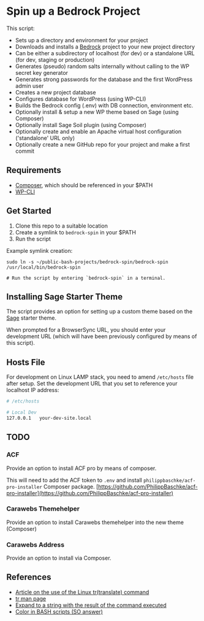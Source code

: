 Spin up a Bedrock Project
=======================================
This script:

- Sets up a directory and environment for your project
- Downloads and installs a [Bedrock][2] project to your new project directory
- Can be either a subdirectory of localhost (for dev) or a standalone URL (for dev, staging or production)
- Generates (pseudo) random salts internally without calling to the WP secret key generator
- Generates strong passwords for the database and the first WordPress admin user
- Creates a new project database
- Configures database for WordPress (using WP-CLI)
- Builds the Bedrock config (.env) with DB connection, environment etc.
- Optionally install & setup a new WP theme based on Sage (using Composer)
- Optionally install Sage Soil plugin (using Composer)
- Optionally create and enable an Apache virtual host configuration ('standalone' URL only)
- Optionally create a new GitHub repo for your project and make a first commit

Requirements
------------
- [Composer](https://getcomposer.org/), which should be referenced in your $PATH
- [WP-CLI](http://wp-cli.org/)

Get Started
-----------
1. Clone this repo to a suitable location
2. Create a symlink to `bedrock-spin` in your $PATH
3. Run the script

Example symlink creation:
~~~
sudo ln -s ~/public-bash-projects/bedrock-spin/bedrock-spin /usr/local/bin/bedrock-spin

# Run the script by entering `bedrock-spin` in a terminal.
~~~

Installing Sage Starter Theme
-----------------------------
The script provides an option for setting up a custom theme based on the [Sage][1] starter theme.

When prompted for a BrowserSync URL, you should enter your development URL (which will have been previously configured by means of this script).

Hosts File
----------
For development on Linux LAMP stack, you need to amend `/etc/hosts` file after setup. Set the development URL that you set to reference your localhost IP address:

```bash
# /etc/hosts

# Local Dev
127.0.0.1	your-dev-site.local

```

TODO
----

### ACF
Provide an option to install ACF pro by means of composer.

This will need to add the ACF token to `.env` and install `philippbaschke/acf-pro-installer` Composer package.
[https://github.com/PhilippBaschke/acf-pro-installer](https://github.com/PhilippBaschke/acf-pro-installer)

### Carawebs Themehelper
Provide an option to install Carawebs themehelper into the new theme (Composer)

### Carawebs Address
Provide an option to install via Composer.

References
----------
- [Article on the use of the Linux tr(translate) command](http://www.thegeekstuff.com/2012/12/linux-tr-command/)
- [tr man page](http://ss64.com/bash/tr.html)
- [Expand to a string with the result of the command executed](http://stackoverflow.com/a/25215059/3590673)
- [Color in BASH scripts (SO answer)](http://stackoverflow.com/a/5947802/3590673)

[1]: https://github.com/roots/sage
[2]: https://github.com/roots/bedrock
